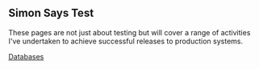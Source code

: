 ## Simon Says Test ##

These pages are not just about testing but will cover a range of activities I've undertaken to achieve successful releases to production systems.

[Databases](databases/index.md) 
